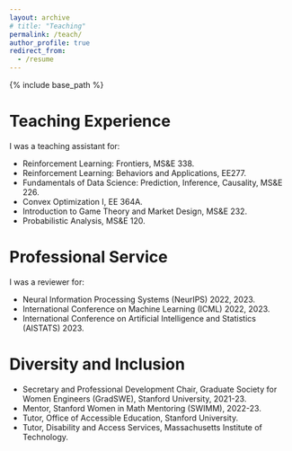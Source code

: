 ```yaml
---
layout: archive
# title: "Teaching"
permalink: /teach/
author_profile: true
redirect_from:
  - /resume
---
```


{% include base_path %}

Teaching Experience
======
I was a teaching assistant for: 
* Reinforcement Learning: Frontiers, MS&E 338.  
* Reinforcement Learning: Behaviors and Applications, EE277. 
* Fundamentals of Data Science: Prediction, Inference, Causality, MS&E 226. 
* Convex Optimization I, EE 364A. 
* Introduction to Game Theory and Market Design, MS&E 232. 
* Probabilistic Analysis, MS&E 120. 


Professional Service 
======
I was a reviewer for: 
* Neural Information Processing Systems (NeurIPS) 2022, 2023. 
* International Conference on Machine Learning (ICML) 2022, 2023. 
* International Conference on Artificial Intelligence and Statistics (AISTATS) 2023. 


Diversity and Inclusion 
======
* Secretary and Professional Development Chair, Graduate Society for Women Engineers (GradSWE), Stanford University, 2021-23.
* Mentor, Stanford Women in Math Mentoring (SWIMM), 2022-23. 
* Tutor, Office of Accessible Education, Stanford University.  
* Tutor, Disability and Access Services, Massachusetts Institute of Technology.  
